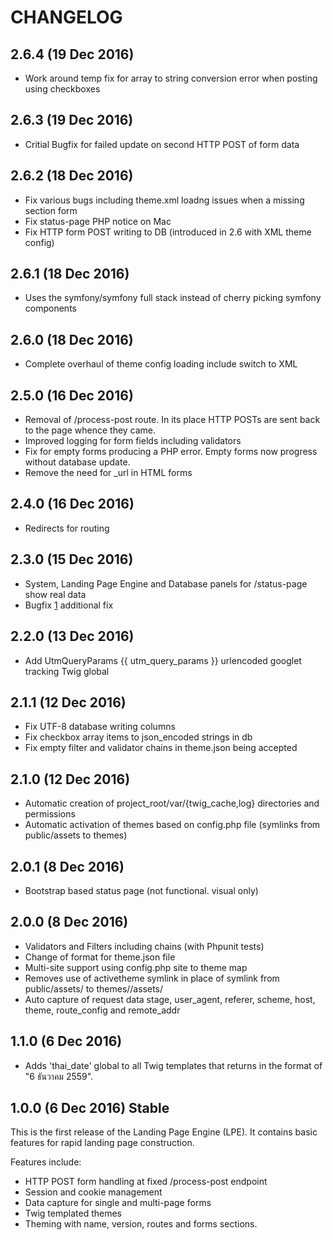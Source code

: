 # CHANGELOG
## 2.6.4 (19 Dec 2016)
- Work around temp fix for array to string conversion error when posting using checkboxes

## 2.6.3 (19 Dec 2016)
- Critial Bugfix for failed update on second HTTP POST of form data

## 2.6.2 (18 Dec 2016)
- Fix various bugs including theme.xml loadng issues when a missing section form
- Fix status-page PHP notice on Mac
- Fix HTTP form POST writing to DB (introduced in 2.6 with XML theme config)

## 2.6.1 (18 Dec 2016)
- Uses the symfony/symfony full stack instead of cherry picking symfony components

## 2.6.0 (18 Dec 2016)
- Complete overhaul of theme config loading include switch to XML

## 2.5.0 (16 Dec 2016)
- Removal of /process-post route.  In its place HTTP POSTs are sent back to the page whence they came.
- Improved logging for form fields including validators
- Fix for empty forms producing a PHP error.  Empty forms now progress without database update.
- Remove the need for _url in HTML forms

## 2.4.0 (16 Dec 2016)
- Redirects for routing

## 2.3.0 (15 Dec 2016)
- System, Landing Page Engine and Database panels for /status-page show real data
- Bugfix [1](https://bitbucket.org/sudtanadevteam/landing-page-engine/issues/1/http-post-on-fieldless-forms-causes-error) additional fix

## 2.2.0 (13 Dec 2016)
- Add UtmQueryParams {{ utm_query_params }} urlencoded googlet tracking Twig global

## 2.1.1 (12 Dec 2016)
- Fix UTF-8 database writing columns
- Fix checkbox array items to json_encoded strings in db
- Fix empty filter and validator chains in theme.json being accepted

## 2.1.0 (12 Dec 2016)
- Automatic creation of project_root/var/{twig_cache,log} directories and permissions
- Automatic activation of themes based on config.php file (symlinks from public/assets to themes)

## 2.0.1 (8 Dec 2016)
- Bootstrap based status page (not functional. visual only)

## 2.0.0 (8 Dec 2016)
- Validators and Filters including chains (with Phpunit tests)
- Change of format for theme.json file
- Multi-site support using config.php site to theme map
- Removes use of activetheme symlink in place of
  symlink from public/assets/<theme-name> to
  themes/<theme-name>/assets/<theme-name>
- Auto capture of request data stage, user_agent, referer,
  scheme, host, theme, route_config and remote_addr

## 1.1.0 (6 Dec 2016)
- Adds 'thai_date' global to all Twig templates that returns in the format of "6 ธันวาคม 2559".

## 1.0.0 (6 Dec 2016) Stable
This is the first release of the Landing Page Engine (LPE).  It contains basic features for rapid landing page construction.

Features include:
- HTTP POST form handling at fixed /process-post endpoint
- Session and cookie management
- Data capture for single and multi-page forms
- Twig templated themes
- Theming with name, version, routes and forms sections.

